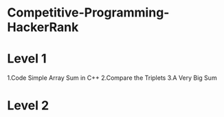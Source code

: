 # Competitive-Programming-HackerRank
# Level 1
 1.Code Simple Array Sum in C++
 2.Compare the Triplets
 3.A Very Big Sum
# Level 2
  

